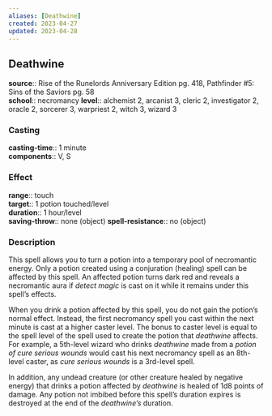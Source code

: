 ```yaml
---
aliases: [Deathwine]
created: 2023-04-27
updated: 2023-04-28
---
```


## Deathwine

**source**:: Rise of the Runelords Anniversary Edition pg. 418, Pathfinder \#5: Sins of the Saviors pg. 58  
**school**:: necromancy
**level**:: alchemist 2, arcanist 3, cleric 2, investigator 2, oracle 2, sorcerer 3, warpriest 2, witch 3, wizard 3

### Casting

**casting-time**:: 1 minute  
**components**:: V, S

### Effect

**range**:: touch  
**target**:: 1 potion touched/level  
**duration**:: 1 hour/level  
**saving-throw**:: none (object)
**spell-resistance**:: no (object)

### Description

This spell allows you to turn a potion into a temporary pool of necromantic energy. Only a potion created using a conjuration (healing) spell can be affected by this spell. An affected potion turns dark red and reveals a necromantic aura if *detect magic* is cast on it while it remains under this spell’s effects.  
  
When you drink a potion affected by this spell, you do not gain the potion’s normal effect. Instead, the first necromancy spell you cast within the next minute is cast at a higher caster level. The bonus to caster level is equal to the spell level of the spell used to create the potion that *deathwine* affects. For example, a 5th-level wizard who drinks *deathwine* made from a *potion of cure serious wounds* would cast his next necromancy spell as an 8th-level caster, as *cure serious wounds* is a 3rd-level spell.  
  
In addition, any undead creature (or other creature healed by negative energy) that drinks a potion affected by *deathwine* is healed of 1d8 points of damage. Any potion not imbibed before this spell’s duration expires is destroyed at the end of the *deathwine’s* duration.
